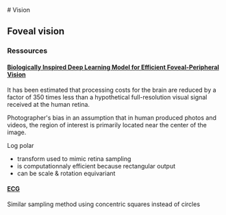
# Vision

## Foveal vision
### Ressources
#### [Biologically Inspired Deep Learning Model for Efficient Foveal-Peripheral Vision](https://www.frontiersin.org/articles/10.3389/fncom.2021.746204/full)
It has been estimated that processing costs for the brain are reduced by a factor of 350 times less than a hypothetical full-resolution visual signal received at the human retina.

Photographer's bias in an assumption that in human produced photos and videos, the region of interest is primarily located near the center of the image.

Log polar

- transform used to mimic retina sampling
- is computationnaly efficient because rectangular output
- can be scale & rotation equivariant

#### [ECG](https://ieeexplore.ieee.org/abstract/document/71367)
Similar sampling method using concentric squares instead of circles